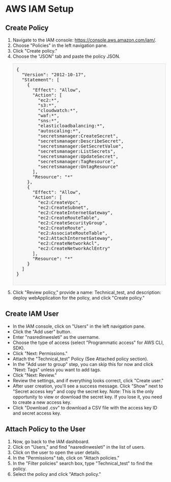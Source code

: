 <!DOCTYPE html>
<html lang="en">
<head>
    <meta charset="UTF-8">
    <meta name="viewport" content="width=device-width, initial-scale=1.0">
    <title>AWS IAM Setup</title>
   
</head>
<body>

<h1>AWS IAM Setup</h1>

<h2>Create Policy</h2>
<ol>
    <li>Navigate to the IAM console: <a href="https://console.aws.amazon.com/iam/" target="_blank">https://console.aws.amazon.com/iam/</a>.</li>
    <li>Choose "Policies" in the left navigation pane.</li>
    <li>Click "Create policy."</li>
    <li>Choose the "JSON" tab and paste the policy JSON.</li>
    <pre style="
            background-color: #f8f8f8;
            padding: 10px;
            border: 1px solid #ddd;">
{
  "Version": "2012-10-17",
  "Statement": [
    {
      "Effect": "Allow",
      "Action": [
        "ec2:*",
        "s3:*",
        "cloudwatch:*",
        "waf:*",
        "sns:*",
        "elasticloadbalancing:*",
        "autoscaling:*",
        "secretsmanager:CreateSecret",
        "secretsmanager:DescribeSecret",
        "secretsmanager:GetSecretValue",
        "secretsmanager:ListSecrets",
        "secretsmanager:UpdateSecret",
        "secretsmanager:TagResource",
        "secretsmanager:UntagResource"
      ],
      "Resource": "*"
    },
    {
      "Effect": "Allow",
      "Action": [
        "ec2:CreateVpc",
        "ec2:CreateSubnet",
        "ec2:CreateInternetGateway",
        "ec2:CreateRouteTable",
        "ec2:CreateSecurityGroup",
        "ec2:CreateRoute",
        "ec2:AssociateRouteTable",
        "ec2:AttachInternetGateway",
        "ec2:CreateNetworkAcl",
        "ec2:CreateNetworkAclEntry"
      ],
      "Resource": "*"
    }
  ]
}
    </pre>
    <li>Click "Review policy," provide a name: Technical_test, and description: deploy webApplication for the policy, and click "Create policy."</li>
</ol>

<h2>Create IAM User</h2>
<ul>
    <li>In the IAM console, click on "Users" in the left navigation pane.</li>
    <li>Click the "Add user" button.</li>
    <li>Enter "nasredinwesleti" as the username.</li>
    <li>Choose the type of access (select "Programmatic access" for AWS CLI, SDK).</li>
    <li>Click "Next: Permissions."</li>
    <li>Attach the "Technical_test" Policy (See Attached policy section).</li>
    <li>In the "Add user to group" step, you can skip this for now and click "Next: Tags" unless you want to add tags.</li>
    <li>Click "Next: Review."</li>
    <li>Review the settings, and if everything looks correct, click "Create user."</li>
    <li>After user creation, you'll see a success message. Click "Show" next to "Secret access key" and copy the secret key. Note: This is the only opportunity to view or download the secret key. If you lose it, you need to create a new access key.</li>
    <li>Click "Download .csv" to download a CSV file with the access key ID and secret access key.</li>
</ul>

<h2>Attach Policy to the User</h2>
<ol>
    <li>Now, go back to the IAM dashboard.</li>
    <li>Click on "Users," and find "nasredinwesleti" in the list of users.</li>
    <li>Click on the user to open the user details.</li>
    <li>In the "Permissions" tab, click on "Attach policies."</li>
    <li>In the "Filter policies" search box, type "Technical_test" to find the policy.</li>
    <li>Select the policy and click "Attach policy."</li>
</ol>

</body>
</html>

